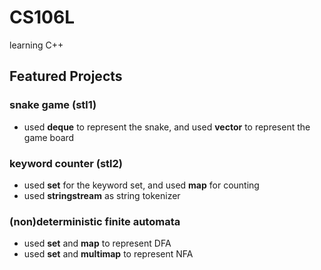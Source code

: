# CS106L
learning C++

## Featured Projects
### snake game (stl1)
- used **deque** to represent the snake, and used **vector** to represent the game board

### keyword counter (stl2)
- used **set** for the keyword set, and used **map** for counting
- used **stringstream** as string tokenizer

### (non)deterministic finite automata
- used **set** and **map** to represent DFA
- used **set** and **multimap** to represent NFA
